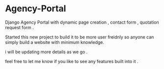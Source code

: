 # Agency-Portal
Django Agency Portal with dynamic page creation , contact form  , quotation request form  .

Started this new project to build it to be more user freidnly so anyone can simply build a website with minimum knowledge.

i will be updating more details as we go . 

feel free to let me know if you like to see any features built into it .
